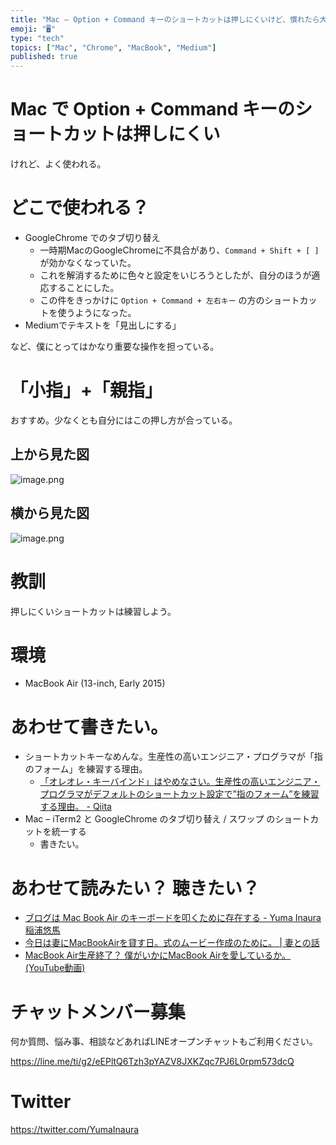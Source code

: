 ```yaml
---
title: "Mac – Option + Command キーのショートカットは押しにくいけど、慣れたら大丈夫。親指+小指で指のフォームの練習をしてみよ"
emoji: "🖥"
type: "tech"
topics: ["Mac", "Chrome", "MacBook", "Medium"]
published: true
---
```


# Mac で Option + Command キーのショートカットは押しにくい

けれど、よく使われる。

# どこで使われる？

- GoogleChrome でのタブ切り替え
  - 一時期MacのGoogleChromeに不具合があり、`Command + Shift + [ ]`が効かなくなっていた。
  - これを解消するために色々と設定をいじろうとしたが、自分のほうが適応することにした。
  - この件をきっかけに `Option + Command + 左右キー` の方のショートカットを使うようになった。
- Mediumでテキストを「見出しにする」

など、僕にとってはかなり重要な操作を担っている。

# 「小指」+「親指」

おすすめ。少なくとも自分にはこの押し方が合っている。

## 上から見た図

![image.png](https://qiita-image-store.s3.amazonaws.com/0/89618/fe7b7780-1514-425f-0dca-8fc24b9a84d1.png)

## 横から見た図

![image.png](https://qiita-image-store.s3.amazonaws.com/0/89618/29f9d7c7-7f21-c6d1-a34a-f8fb2d4c4af2.png)


# 教訓

押しにくいショートカットは練習しよう。

# 環境

- MacBook Air (13-inch, Early 2015)

# あわせて書きたい。

- ショートカットキーなめんな。生産性の高いエンジニア・プログラマが「指のフォーム」を練習する理由。
  - [「オレオレ・キーバインド」はやめなさい。生産性の高いエンジニア・プログラマがデフォルトのショートカット設定で”指のフォーム”を練習する理由。 - Qiita](https://qiita.com/YumaInaura/items/7e0391e04425033839b6)
- Mac – iTerm2 と GoogleChrome のタブ切り替え / スワップ のショートカットを統一する
  - 書きたい。
 
# あわせて読みたい？ 聴きたい？

- [ブログは Mac Book Air のキーボードを叩くために存在する - Yuma Inaura 稲浦悠馬](http://yumainaura.hateblo.jp/entry/2017/04/20/090737)
- [今日は妻にMacBookAirを貸す日。式のムービー作成のために。 | 妻との話](http://wifeandme.net/%E4%BB%8A%E6%97%A5%E3%81%AF%E5%A6%BB%E3%81%ABmacbookair%E3%82%92%E8%B2%B8%E3%81%99%E6%97%A5%E3%80%82%E5%BC%8F%E3%81%AE%E3%83%A0%E3%83%BC%E3%83%93%E3%83%BC%E4%BD%9C%E6%88%90%E3%81%AE%E3%81%9F%E3%82%81/)
- [MacBook Air生産終了？ 僕がいかにMacBook Airを愛しているか。(YouTube動画)](https://www.youtube.com/watch?v=xe-s0B9HklM)








<!-- Update From Qiita API -->

# チャットメンバー募集


何か質問、悩み事、相談などあればLINEオープンチャットもご利用ください。

https://line.me/ti/g2/eEPltQ6Tzh3pYAZV8JXKZqc7PJ6L0rpm573dcQ





# Twitter


https://twitter.com/YumaInaura


<!-- Update From Qiita API -->


